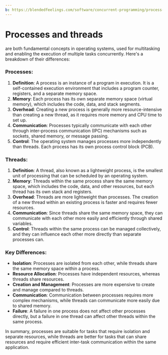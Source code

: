 ```yaml
---
b: https://blendedfeelings.com/software/concurrent-programming/process-vs-thread.md
---
```


# Processes and threads 
are both fundamental concepts in operating systems, used for multitasking and enabling the execution of multiple tasks concurrently. Here's a breakdown of their differences:

### Processes:
1. **Definition**: A process is an instance of a program in execution. It is a self-contained execution environment that includes a program counter, registers, and a separate memory space.
2. **Memory**: Each process has its own separate memory space (virtual memory), which includes the code, data, and stack segments.
3. **Overhead**: Creating a new process is generally more resource-intensive than creating a new thread, as it requires more memory and CPU time to set up.
4. **Communication**: Processes typically communicate with each other through inter-process communication (IPC) mechanisms such as sockets, shared memory, or message passing.
5. **Control**: The operating system manages processes more independently than threads. Each process has its own process control block (PCB).

### Threads:
1. **Definition**: A thread, also known as a lightweight process, is the smallest unit of processing that can be scheduled by an operating system.
2. **Memory**: Threads within the same process share the same memory space, which includes the code, data, and other resources, but each thread has its own stack and registers.
3. **Overhead**: Threads are more lightweight than processes. The creation of a new thread within an existing process is faster and requires fewer resources.
4. **Communication**: Since threads share the same memory space, they can communicate with each other more easily and efficiently through shared variables.
5. **Control**: Threads within the same process can be managed collectively, and they can influence each other more directly than separate processes can.

### Key Differences:
- **Isolation**: Processes are isolated from each other, while threads share the same memory space within a process.
- **Resource Allocation**: Processes have independent resources, whereas threads share resources.
- **Creation and Management**: Processes are more expensive to create and manage compared to threads.
- **Communication**: Communication between processes requires more complex mechanisms, while threads can communicate more easily due to shared memory.
- **Failure**: A failure in one process does not affect other processes directly, but a failure in one thread can affect other threads within the same process.

In summary, processes are suitable for tasks that require isolation and separate resources, while threads are better for tasks that can share resources and require efficient inter-task communication within the same application.